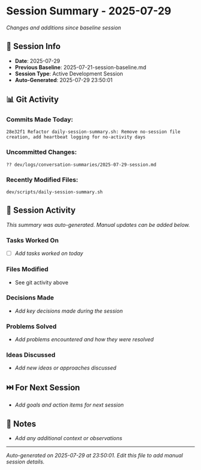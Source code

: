 # Session Summary - 2025-07-29
*Changes and additions since baseline session*

## 📅 Session Info
- **Date**: 2025-07-29
- **Previous Baseline**: 2025-07-21-session-baseline.md
- **Session Type**: Active Development Session
- **Auto-Generated**: 2025-07-29 23:50:01

## 📊 Git Activity

### Commits Made Today:
```
28e32f1 Refactor daily-session-summary.sh: Remove no-session file creation, add heartbeat logging for no-activity days
```

### Uncommitted Changes:
```
?? dev/logs/conversation-summaries/2025-07-29-session.md
```

### Recently Modified Files:
```
dev/scripts/daily-session-summary.sh
```

## 🔄 Session Activity
*This summary was auto-generated. Manual updates can be added below.*

### Tasks Worked On
- [ ] *Add tasks worked on today*

### Files Modified
- See git activity above

### Decisions Made
- *Add key decisions made during the session*

### Problems Solved
- *Add problems encountered and how they were resolved*

### Ideas Discussed
- *Add new ideas or approaches discussed*

## ⏭️ For Next Session
- *Add goals and action items for next session*

## 💭 Notes
- *Add any additional context or observations*

---
*Auto-generated on 2025-07-29 at 23:50:01. Edit this file to add manual session details.*
